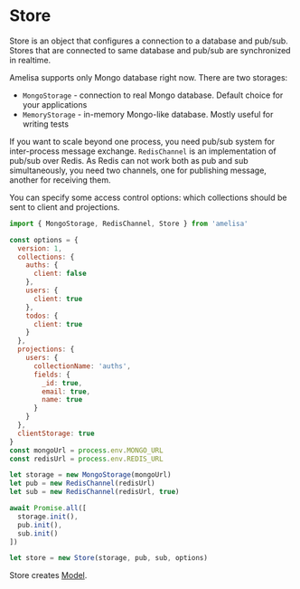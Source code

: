 # Store

Store is an object that configures a connection to a database and pub/sub. Stores that are connected to same database and pub/sub are synchronized in realtime.

Amelisa supports only Mongo database right now. There are two storages:
- `MongoStorage` - connection to real Mongo database. Default choice for your applications
- `MemoryStorage` - in-memory Mongo-like database. Mostly useful for writing tests

If you want to scale beyond one process, you need pub/sub system for inter-process message exchange. `RedisChannel` is an  implementation of pub/sub over Redis. As Redis can not work both as pub and sub simultaneously, you need two channels, one for publishing message, another for receiving them.

You can specify some access control options: which collections should be sent to client and projections.

```js
import { MongoStorage, RedisChannel, Store } from 'amelisa'

const options = {
  version: 1,
  collections: {
    auths: {
      client: false
    },
    users: {
      client: true
    },
    todos: {
      client: true
    }
  },
  projections: {
    users: {
      collectionName: 'auths',
      fields: {
        _id: true,
        email: true,
        name: true
      }
    }
  },
  clientStorage: true
}
const mongoUrl = process.env.MONGO_URL
const redisUrl = process.env.REDIS_URL

let storage = new MongoStorage(mongoUrl)
let pub = new RedisChannel(redisUrl)
let sub = new RedisChannel(redisUrl, true)

await Promise.all([
  storage.init(),
  pub.init(),
  sub.init()
])

let store = new Store(storage, pub, sub, options)
```

Store creates [Model](/docs/model).
